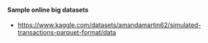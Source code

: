 #### Sample online big datasets
- https://www.kaggle.com/datasets/amandamartin62/simulated-transactions-parquet-format/data
